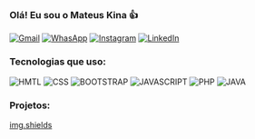 ### Olá! Eu sou o Mateus Kina 👍

[![Gmail](https://img.shields.io/badge/Gmail-D14836?style=for-the-badge&logo=gmail&logoColor=white)](mateus.edukina@gmail.com)
[![WhasApp](https://img.shields.io/badge/WhatsApp-25D366?style=for-the-badge&logo=whatsapp&logoColor=white)](https://wa.me/5547999993190)
[![Instagram](https://img.shields.io/badge/Instagram-E4405F?style=for-the-badge&logo=instagram&logoColor=white)](https://www.instagram.com/mateuskina_/)
[![LinkedIn](https://img.shields.io/badge/LinkedIn-0077B5?style=for-the-badge&logo=linkedin&logoColor=white)](www.linkedin.com/in/mateuskina)

### Tecnologias que uso:
![HMTL](https://img.shields.io/badge/HTML5-E34F26?style=for-the-badge&logo=html5&logoColor=white)
![CSS](https://img.shields.io/badge/CSS3-1572B6?style=for-the-badge&logo=css3&logoColor=white)
![BOOTSTRAP](https://img.shields.io/badge/Bootstrap-563D7C?style=for-the-badge&logo=bootstrap&logoColor=white)
![JAVASCRIPT](https://img.shields.io/badge/JavaScript-F7DF1E?style=for-the-badge&logo=javascript&logoColor=black)
![PHP](https://img.shields.io/badge/PHP-777BB4?style=for-the-badge&logo=php&logoColor=white)
![JAVA](https://img.shields.io/badge/Java-ED8B00?style=for-the-badge&logo=openjdk&logoColor=white)

### Projetos:

[img.shields](https://img.shields.io/badge/App-Mata_Mosquito-blue?link=https%3A%2F%2Fmateuskina.github.io%2FmataMosquito%2F)

